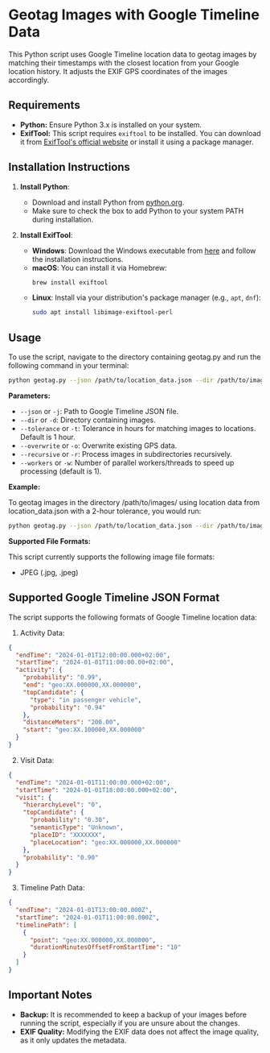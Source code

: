 # Geotag Images with Google Timeline Data

This Python script uses Google Timeline location data to geotag images by matching their timestamps with the closest location from your Google location history. It adjusts the EXIF GPS coordinates of the images accordingly.

## Requirements

- **Python:** Ensure Python 3.x is installed on your system.
- **ExifTool:** This script requires `exiftool` to be installed. You can download it from [ExifTool's official website](https://exiftool.org/) or install it using a package manager.
## Installation Instructions

1. **Install Python**:
   - Download and install Python from [python.org](https://www.python.org/downloads/).
   - Make sure to check the box to add Python to your system PATH during installation.

2. **Install ExifTool**:
   - **Windows**: Download the Windows executable from [here](https://exiftool.org/) and follow the installation instructions.
   - **macOS**: You can install it via Homebrew:
     ```bash
     brew install exiftool
     ```
   - **Linux**: Install via your distribution's package manager (e.g., `apt`, `dnf`):
     ```bash
     sudo apt install libimage-exiftool-perl
     ```

## Usage

To use the script, navigate to the directory containing geotag.py and run the following command in your terminal:

```bash
python geotag.py --json /path/to/location_data.json --dir /path/to/images/ [--tolerance hours] [--overwrite]
```

**Parameters:**

- `--json` or `-j`: Path to Google Timeline JSON file.
- `--dir` or `-d`: Directory containing images.
- `--tolerance` or `-t`: Tolerance in hours for matching images to locations. Default is 1 hour.
- `--overwrite` or `-o`: Overwrite existing GPS data.
- `--recursive` or `-r`: Process images in subdirectories recursively.
- `--workers` or `-w`: Number of parallel workers/threads to speed up processing (default is 1).

**Example:**

To geotag images in the directory /path/to/images/ using location data from location_data.json with a 2-hour tolerance, you would run:
```bash
python geotag.py --json /path/to/location_data.json --dir /path/to/images/ --time 2
```

**Supported File Formats:**

This script currently supports the following image file formats:

- JPEG (.jpg, .jpeg)

## Supported Google Timeline JSON Format

The script supports the following formats of Google Timeline location data:

1. Activity Data:
```json
{
  "endTime": "2024-01-01T12:00:00.000+02:00",
  "startTime": "2024-01-01T11:00:00.00+02:00",
  "activity": {
    "probability": "0.99",
    "end": "geo:XX.000000,XX.000000",
    "topCandidate": {
      "type": "in passenger vehicle",
      "probability": "0.94"
    },
    "distanceMeters": "200.00",
    "start": "geo:XX.100000,XX.000000"
  }
}
```
2. Visit Data:
```json
{
  "endTime": "2024-01-01T11:00:00.000+02:00",
  "startTime": "2024-01-01T18:00:00.000+02:00",
  "visit": {
    "hierarchyLevel": "0",
    "topCandidate": {
      "probability": "0.30",
      "semanticType": "Unknown",
      "placeID": "XXXXXXX",
      "placeLocation": "geo:XX.000000,XX.000000"
    },
    "probability": "0.90"
  }
}
```
3. Timeline Path Data:
```json
{
  "endTime": "2024-01-01T13:00:00.000Z",
  "startTime": "2024-01-01T11:00:00.000Z",
  "timelinePath": [
    {
      "point": "geo:XX.000000,XX.000000",
      "durationMinutesOffsetFromStartTime": "10"
    }
  ]
}
```

## Important Notes

- **Backup:** It is recommended to keep a backup of your images before running the script, especially if you are unsure about the changes.
- **EXIF Quality:** Modifying the EXIF data does not affect the image quality, as it only updates the metadata.